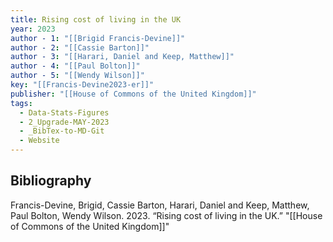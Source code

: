 ```yaml
---
title: Rising cost of living in the UK
year: 2023
author - 1: "[[Brigid Francis-Devine]]"
author - 2: "[[Cassie Barton]]"
author - 3: "[[Harari, Daniel and Keep, Matthew]]"
author - 4: "[[Paul Bolton]]"
author - 5: "[[Wendy Wilson]]"
key: "[[Francis-Devine2023-er]]"
publisher: "[[House of Commons of the United Kingdom]]"
tags:
  - Data-Stats-Figures
  - 2_Upgrade-MAY-2023
  - _BibTex-to-MD-Git
  - Website
---
```


## Bibliography
Francis-Devine, Brigid, Cassie Barton, Harari, Daniel and Keep, Matthew, Paul Bolton, Wendy Wilson. 2023. “Rising cost of living in the UK.” "[[House of Commons of the United Kingdom]]"